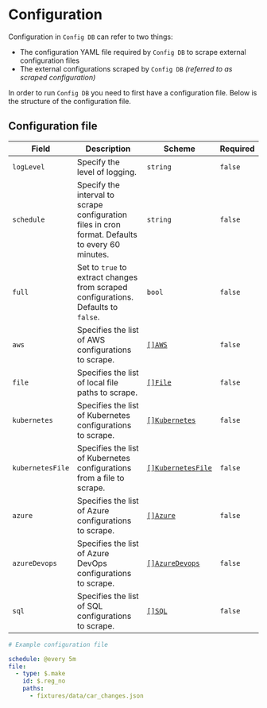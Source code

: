 # Configuration

Configuration in `Config DB` can refer to two things:

- The configuration YAML file required by `Config DB` to scrape external configuration files
- The external configurations scraped by `Config DB` _(referred to as scraped configuration)_

In order to run `Config DB` you need to first have a configuration file. Below is the structure of the configuration file.

## Configuration file

| Field            | Description                                                                                      | Scheme                                                              | Required |
| ---------------- | ------------------------------------------------------------------------------------------------ | ------------------------------------------------------------------- | -------- |
| `logLevel`       | Specify the level of logging.                                                                    | `string`                                                            | `false`  |
| `schedule`       | Specify the interval to scrape configuration files in cron format. Defaults to every 60 minutes. | `string`                                                            | `false`  |
| `full`           | Set to `true` to extract changes from scraped configurations. Defaults to `false`.               | `bool`                                                              | `false`  |
| `aws`            | Specifies the list of AWS configurations to scrape.                                              | [`[]AWS`](../scrapers/aws.md#aws)                                   | `false`  |
| `file`           | Specifies the list of local file paths to scrape.                                                | [`[]File`](../scrapers/file.md#file)                                | `false`  |
| `kubernetes`     | Specifies the list of Kubernetes configurations to scrape.                                       | [`[]Kubernetes`](../scrapers/kubernetes.md#kubernetes)              | `false`  |
| `kubernetesFile` | Specifies the list of Kubernetes configurations from a file to scrape.                           | [`[]KubernetesFile`](../scrapers/kubernetes-file.md#kubernetesfile) | `false`  |
| `azure`          | Specifies the list of Azure configurations to scrape.                                            | [`[]Azure`](../scrapers/azure#azure)                                | `false`  |
| `azureDevops`    | Specifies the list of Azure DevOps configurations to scrape.                                     | [`[]AzureDevops`](../scrapers/azure-devops.md#azuredevops)          | `false`  |
| `sql`            | Specifies the list of SQL configurations to scrape.                                              | [`[]SQL`](../scrapers/sql.md#sql)                                   | `false`  |

```yaml
# Example configuration file

schedule: @every 5m
file:
  - type: $.make
    id: $.reg_no
    paths:
      - fixtures/data/car_changes.json
```

